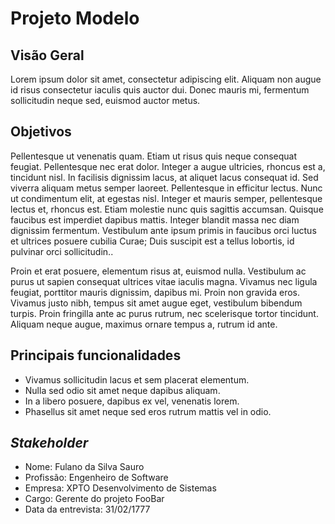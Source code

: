 # Projeto Modelo

## Visão Geral

Lorem ipsum dolor sit amet, consectetur adipiscing elit. Aliquam non augue id risus consectetur iaculis quis auctor dui. Donec mauris mi, fermentum sollicitudin neque sed, euismod auctor metus.

## Objetivos

Pellentesque ut venenatis quam. Etiam ut risus quis neque consequat feugiat. Pellentesque nec erat dolor. Integer a augue ultricies, rhoncus est a, tincidunt nisl. In facilisis dignissim lacus, at aliquet lacus consequat id. Sed viverra aliquam metus semper laoreet. Pellentesque in efficitur lectus. Nunc ut condimentum elit, at egestas nisl. Integer et mauris semper, pellentesque lectus et, rhoncus est. Etiam molestie nunc quis sagittis accumsan. Quisque faucibus est imperdiet dapibus mattis. Integer blandit massa nec diam dignissim fermentum. Vestibulum ante ipsum primis in faucibus orci luctus et ultrices posuere cubilia Curae; Duis suscipit est a tellus lobortis, id pulvinar orci sollicitudin..

Proin et erat posuere, elementum risus at, euismod nulla. Vestibulum ac purus ut sapien consequat ultrices vitae iaculis magna. Vivamus nec ligula feugiat, porttitor mauris dignissim, dapibus mi. Proin non gravida eros. Vivamus justo nibh, tempus sit amet augue eget, vestibulum bibendum turpis. Proin fringilla ante ac purus rutrum, nec scelerisque tortor tincidunt. Aliquam neque augue, maximus ornare tempus a, rutrum id ante.

## Principais funcionalidades
- Vivamus sollicitudin lacus et sem placerat elementum.
- Nulla sed odio sit amet neque dapibus aliquam.
- In a libero posuere, dapibus ex vel, venenatis lorem.
- Phasellus sit amet neque sed eros rutrum mattis vel in odio.

## *Stakeholder*
- Nome: Fulano da Silva Sauro
- Profissão: Engenheiro de Software
- Empresa: XPTO Desenvolvimento de Sistemas
- Cargo: Gerente do projeto FooBar
- Data da entrevista: 31/02/1777
